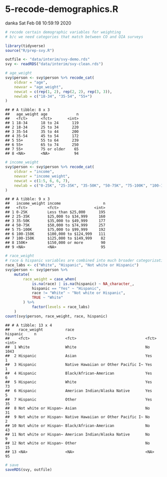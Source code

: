 5-recode-demographics.R
================
danka
Sat Feb 08 10:59:19 2020

``` r
# recode certain demographic variables for weighting
# b/c we need categories that match between CO and OIA surveys

library(tidyverse)
source("R/prep-svy.R")

outfile <- "data/interim/svy-demo.rds"
svy <- readRDS("data/interim/svy-clean.rds")

# age_weight
svy$person <- svy$person %>% recode_cat(
    oldvar = "age", 
    newvar = "age_weight",
    newcat = c(rep(1, 2), rep(2, 2), rep(3, 3)), 
    newlab = c("18-34", "35-54", "55+")
)
```

    ## # A tibble: 8 x 3
    ##   age_weight age             n
    ##   <fct>      <fct>       <int>
    ## 1 18-34      18 to 24      119
    ## 2 18-34      25 to 34      220
    ## 3 35-54      35 to 44      200
    ## 4 35-54      45 to 54      172
    ## 5 55+        55 to 64      239
    ## 6 55+        65 to 74      250
    ## 7 55+        75 or older    65
    ## 8 <NA>       <NA>           94

``` r
# income_weight
svy$person <- svy$person %>% recode_cat(
    oldvar = "income", 
    newvar = "income_weight",
    newcat = c(1:5, 6, 6, 7),
    newlab = c("0-25K", "25-35K", "35-50K", "50-75K", "75-100K", "100-150K", "150K+")
)
```

    ## # A tibble: 9 x 3
    ##   income_weight income                   n
    ##   <fct>         <fct>                <int>
    ## 1 0-25K         Less than $25,000      195
    ## 2 25-35K        $25,000 to $34,999     160
    ## 3 35-50K        $35,000 to $49,999     177
    ## 4 50-75K        $50,000 to $74,999     257
    ## 5 75-100K       $75,000 to $99,999     192
    ## 6 100-150K      $100,000 to $124,999   111
    ## 7 100-150K      $125,000 to $149,999    82
    ## 8 150K+         $150,000 or more        90
    ## 9 <NA>          <NA>                    95

``` r
# race_weight
# race & hispanic variables are combined into much broader categorization
race_labs <- c("White", "Hispanic", "Not white or Hispanic")
svy$person <- svy$person %>% 
    mutate(
        race_weight = case_when(
            is.na(race) | is.na(hispanic) ~ NA_character_, 
            hispanic == "Yes" ~ "Hispanic",
            race != "White" ~ "Not white or Hispanic", 
            TRUE ~ "White"
        ) %>%
            factor(levels = race_labs)
    ) 
count(svy$person, race_weight, race, hispanic)
```

    ## # A tibble: 13 x 4
    ##    race_weight          race                                hispanic     n
    ##    <fct>                <fct>                               <fct>    <int>
    ##  1 White                White                               No        1043
    ##  2 Hispanic             Asian                               Yes          1
    ##  3 Hispanic             Native Hawaiian or Other Pacific I~ Yes          1
    ##  4 Hispanic             Black/African-American              Yes          6
    ##  5 Hispanic             White                               Yes         73
    ##  6 Hispanic             American Indian/Alaska Native       Yes          5
    ##  7 Hispanic             Other                               Yes         35
    ##  8 Not white or Hispan~ Asian                               No          31
    ##  9 Not white or Hispan~ Native Hawaiian or Other Pacific I~ No           2
    ## 10 Not white or Hispan~ Black/African-American              No          43
    ## 11 Not white or Hispan~ American Indian/Alaska Native       No           9
    ## 12 Not white or Hispan~ Other                               No          15
    ## 13 <NA>                 <NA>                                <NA>        95

``` r
# save
saveRDS(svy, outfile)
```
